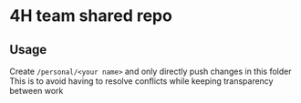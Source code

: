 # 4H team shared repo

## Usage

Create `/personal/<your name>` and only directly push changes in this folder
This is to avoid having to resolve conflicts while keeping transparency between work